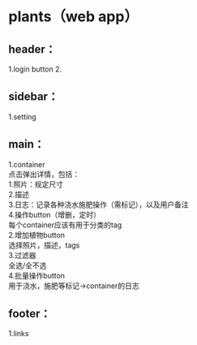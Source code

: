# plants（web app）

## header：
1.login button
2.

## sidebar：
1.setting


## main： 
1.container  
  点击弹出详情，包括：  
  1.照片：规定尺寸  
  2.描述  
  3.日志：记录各种浇水施肥操作（需标记），以及用户备注  
  4.操作button（增删，定时）  
  每个container应该有用于分类的tag  
2.增加植物button  
  选择照片，描述，tags  
3.过滤器  
  全选/全不选  
4.批量操作button  
  用于浇水，施肥等标记->container的日志  

## footer：
1.links
